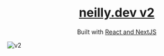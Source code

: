 <h1 align="center">
  <a href="https://neilly.dev" target="_blank">neilly.dev v2</a>
</h1>
<p align="center">
  Built with <a href="https://reactjs.org/" target="_blank">React and NextJS</a>
</p>

![v2](https://i.gyazo.com/2974b0b28203f3e56344c060479e64ef.png)
